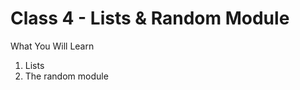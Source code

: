 <h1>Class 4 - Lists & Random Module</h1>

What You Will Learn
<ol>
  <li>Lists
  <li>The random module
</ol>
